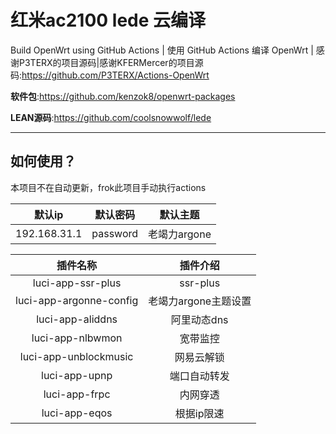 # 红米ac2100 lede 云编译

Build OpenWrt using GitHub Actions | 使用 GitHub Actions 编译 OpenWrt | 感谢P3TERX的项目源码|感谢KFERMercer的项目源码:<https://github.com/P3TERX/Actions-OpenWrt>

**软件包**:<https://github.com/kenzok8/openwrt-packages>

**LEAN源码**:<https://github.com/coolsnowwolf/lede>

---

## 如何使用？

本项目不在自动更新，frok此项目手动执行actions

|    默认ip    | 默认密码 |   默认主题   |
| :----------: | :------: | :----------: |
| 192.168.31.1 | password | 老竭力argone |

|        插件名称         |       插件介绍       |
| :---------------------: | :------------------: |
|    luci-app-ssr-plus    |       ssr-plus       |
| luci-app-argonne-config | 老竭力argone主题设置 |
|    luci-app-aliddns     |     阿里动态dns      |
|    luci-app-nlbwmon     |       宽带监控       |
|  luci-app-unblockmusic  |      网易云解锁      |
|      luci-app-upnp      |     端口自动转发     |
|      luci-app-frpc      |       内网穿透       |
|      luci-app-eqos      |      根据ip限速      |
